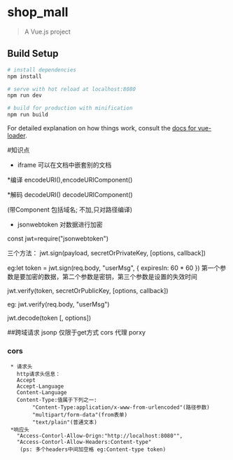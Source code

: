# shop_mall

> A Vue.js project

## Build Setup

``` bash
# install dependencies
npm install

# serve with hot reload at localhost:8080
npm run dev

# build for production with minification
npm run build
```

For detailed explanation on how things work, consult the [docs for vue-loader](http://vuejs.github.io/vue-loader).
 
 #知识点

  * iframe 可以在文档中嵌套别的文档

  *编译 encodeURI(),encodeURIComponent()

  *解码 decodeURI() decodeURIComponent()

  (带Component 包括域名; 不加,只对路径编译)

  * jsonwebtoken  对数据进行加密

  const jwt=require("jsonwebtoken")

  三个方法：
  jwt.sign(payload, secretOrPrivateKey, [options, callback])

  eg:let token = jwt.sign(req.body, "userMsg", { expiresIn: 60 * 60 }) 第一个参数是要加密的数据，第二个参数是密钥，第三个参数是设置的失效时间

  jwt.verify(token, secretOrPublicKey, [options, callback])

  eg: jwt.verify(req.body, "userMsg")
  
  jwt.decode(token [, options])

 ##跨域请求 
    jsonp 仅限于get方式
    cors
    代理 porxy
   ### cors 
     * 请求头 
       http请求头信息：
       Accept
       Accept-Language
       Content-Language
       Content-Type:值属于下列之一:
            "Content-Type:application/x-www-from-urlencoded"(路径参数)
            "multipart/form-data"(from表单)
            "text/plain"(普通文本)
     *响应头
       "Access-Contorl-Allow-Orign:"http://localhost:8080"",
       "Access-Contorl-Allow-Headers:Content-type"
        (ps: 多个headers中间加空格 eg:Content-type token)